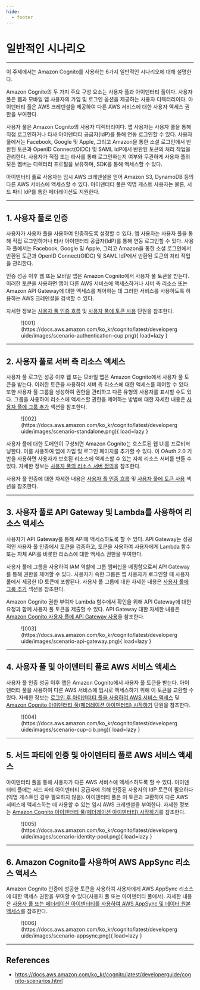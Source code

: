 ```yaml
---
hide:
  - footer
---
```


# 일반적인 시나리오

---

이 주제에서는 Amazon Cognito를 사용하는 6가지 일반적인 시나리오에 대해 설명한다.

Amazon Cognito의 두 가지 주요 구성 요소는 사용자 풀과 아이덴터티 풀이다. 사용자 풀은 웹과 모바일 앱 사용자의 가입 및 로그인 옵션을 제공하는 사용자 디렉터리이다. 아이덴터티 풀은 AWS 크레덴셜을 제공하여 다른 AWS 서비스에 대한 사용자 액세스 권한을 부여한다.

사용자 풀은 Amazon Cognito의 사용자 디렉터리이다. 앱 사용자는 사용자 풀을 통해 직접 로그인하거나 타사 아이덴터티 공급자(IdP)를 통해 연동 로그인할 수 있다. 사용자 풀에서는 Facebook, Google 및 Apple, 그리고 Amazon을 통한 소셜 로그인에서 반환된 토큰과 OpenID Connect(OIDC) 및 SAML IdP에서 반환된 토큰의 처리 작업을 관리한다. 사용자가 직접 또는 타사를 통해 로그인하는지 여부와 무관하게 사용자 풀의 모든 멤버는 디렉터리 프로필을 보유하며, SDK를 통해 액세스할 수 있다.

아이덴터티 풀로 사용자는 임시 AWS 크레덴셜을 얻어 Amazon S3, DynamoDB 등의 다른 AWS 서비스에 액세스할 수 있다. 아이덴터티 풀은 익명 게스트 사용자는 물론, 서드 파티 IdP를 통한 페더레이션도 지원한다.

---

## 1. 사용자 풀로 인증

사용자가 사용자 풀을 사용하여 인증하도록 설정할 수 있다. 앱 사용자는 사용자 풀을 통해 직접 로그인하거나 타사 아이덴터티 공급자(IdP)를 통해 연동 로그인할 수 있다. 사용자 풀에서는 Facebook, Google 및 Apple, 그리고 Amazon을 통한 소셜 로그인에서 반환된 토큰과 OpenID Connect(OIDC) 및 SAML IdP에서 반환된 토큰의 처리 작업을 관리한다.

인증 성공 이후 웹 또는 모바일 앱은 Amazon Cognito에서 사용자 풀 토큰을 받는다. 이러한 토큰을 사용하면 앱이 다른 AWS 서비스에 액세스하거나 서버 측 리소스 또는 Amazon API Gateway에 대한 액세스를 제어하는 데 그러한 서비스를 사용하도록 허용하는 AWS 크레덴셜을 검색할 수 있다.

자세한 정보는 [사용자 풀 인증 흐름](https://docs.aws.amazon.com/ko_kr/cognito/latest/developerguide/amazon-cognito-user-pools-authentication-flow.html) 및 [사용자 풀에 토큰 사용](https://docs.aws.amazon.com/ko_kr/cognito/latest/developerguide/amazon-cognito-user-pools-using-tokens-with-identity-providers.html) 단원을 참조한다.

<figure markdown>
  ![001](https://docs.aws.amazon.com/ko_kr/cognito/latest/developerguide/images/scenario-authentication-cup.png){ load=lazy }
</figure>

---

## 2. 사용자 풀로 서버 측 리소스 액세스

사용자 풀 로그인 성공 이후 웹 또는 모바일 앱은 Amazon Cognito에서 사용자 풀 토큰을 받는다. 이러한 토큰을 사용하여 서버 측 리소스에 대한 액세스를 제어할 수 있다. 또한 사용자 풀 그룹을 생성하여 권한을 관리하고 다른 유형의 사용자를 표시할 수도 있다. 그룹을 사용하여 리소스에 액세스할 권한을 제어하는 방법에 대한 자세한 내용은 [사용자 풀에 그룹 추가](https://docs.aws.amazon.com/ko_kr/cognito/latest/developerguide/cognito-user-pools-user-groups.html) 섹션을 참조한다.

<figure markdown>
  ![002](https://docs.aws.amazon.com/ko_kr/cognito/latest/developerguide/images/scenario-standalone.png){ load=lazy }
</figure>

사용자 풀에 대한 도메인이 구성되면 Amazon Cognito는 호스트된 웹 UI를 프로비저닝한다. 이를 사용하여 앱에 가입 및 로그인 페이지를 추가할 수 있다. 이 OAuth 2.0 기반을 사용하면 사용자가 보호된 리소스에 액세스할 수 있는 자체 리소스 서버를 만들 수 있다. 자세한 정보는 [사용자 풀의 리소스 서버 정의](https://docs.aws.amazon.com/ko_kr/cognito/latest/developerguide/cognito-user-pools-define-resource-servers.html)을 참조한다.

사용자 풀 인증에 대한 자세한 내용은 [사용자 풀 인증 흐름](https://docs.aws.amazon.com/ko_kr/cognito/latest/developerguide/amazon-cognito-user-pools-authentication-flow.html) 및 [사용자 풀에 토큰 사용](https://docs.aws.amazon.com/ko_kr/cognito/latest/developerguide/amazon-cognito-user-pools-using-tokens-with-identity-providers.html) 섹션을 참조한다.

---

## 3. 사용자 풀로 API Gateway 및 Lambda를 사용하여 리소스 액세스

사용자가 API Gateway를 통해 API에 액세스하도록 할 수 있다. API Gateway는 성공적인 사용자 풀 인증에서 토큰을 검증하고, 토큰을 사용하여 사용자에게 Lambda 함수 또는 자체 API를 비롯한 리소스에 대한 액세스 권한을 부여한다.

사용자 풀에 그룹을 사용하여 IAM 역할에 그룹 멤버십을 매핑함으로써 API Gateway를 통해 권한을 제어할 수 있다. 사용자가 속한 그룹은 앱 사용자가 로그인할 때 사용자 풀에서 제공한 ID 토큰에 포함된다. 사용자 풀 그룹에 대한 자세한 내용은 [사용자 풀에 그룹 추가](https://docs.aws.amazon.com/ko_kr/cognito/latest/developerguide/cognito-user-pools-user-groups.html) 섹션을 참조한다.

Amazon Cognito 권한 부여자 Lambda 함수에서 확인을 위해 API Gateway에 대한 요청과 함께 사용자 풀 토큰을 제출할 수 있다. API Gateway 대한 자세한 내용은 [Amazon Cognito 사용자 풀에 API Gateway 사용](https://docs.aws.amazon.com/apigateway/latest/developerguide/apigateway-integrate-with-cognito.html)을 참조한다.

<figure markdown>
  ![003](https://docs.aws.amazon.com/ko_kr/cognito/latest/developerguide/images/scenario-api-gateway.png){ load=lazy }
</figure>

---

## 4. 사용자 풀 및 아이덴터티 풀로 AWS 서비스 액세스

사용자 풀 인증 성공 이후 앱은 Amazon Cognito에서 사용자 풀 토큰을 받는다. 아이덴터티 풀을 사용하여 다른 AWS 서비스에 임시로 액세스하기 위해 이 토큰을 교환할 수 있다. 자세한 정보는 [로그인 후 아이덴터티 풀을 사용하여 AWS 서비스 액세스](https://docs.aws.amazon.com/ko_kr/cognito/latest/developerguide/amazon-cognito-integrating-user-pools-with-identity-pools.html) 및 [Amazon Cognito 아이덴터티 풀(페더레이션 아이덴터티) 시작하기](https://docs.aws.amazon.com/ko_kr/cognito/latest/developerguide/getting-started-with-identity-pools.html) 단원을 참조한다.

<figure markdown>
  ![004](https://docs.aws.amazon.com/ko_kr/cognito/latest/developerguide/images/scenario-cup-cib.png){ load=lazy }
</figure>

---

## 5. 서드 파티에 인증 및 아이덴터티 풀로 AWS 서비스 액세스

아이덴터티 풀을 통해 사용자가 다른 AWS 서비스에 액세스하도록 할 수 있다. 아이덴터티 풀에는 서드 파티 아이덴터티 공급자에 의해 인증된 사용자의 IdP 토큰이 필요하다(익명 게스트인 경우 필요하지 않음). 아이덴터티 풀은 이 토큰과 교환하여 다른 AWS 서비스에 액세스하는 데 사용할 수 있는 임시 AWS 크레덴셜을 부여한다. 자세한 정보는 [Amazon Cognito 아이덴터티 풀(페더레이션 아이덴터티) 시작하기](https://docs.aws.amazon.com/ko_kr/cognito/latest/developerguide/getting-started-with-identity-pools.html)를 참조한다.

<figure markdown>
  ![005](https://docs.aws.amazon.com/ko_kr/cognito/latest/developerguide/images/scenario-identity-pool.png){ load=lazy }
</figure>

---

## 6. Amazon Cognito를 사용하여 AWS AppSync 리소스 액세스

Amazon Cognito 인증에 성공한 토큰을 사용하여 사용자에게 AWS AppSync 리소스에 대한 액세스 권한을 부여할 수 있다(사용자 풀 또는 아이덴터티 풀에서). 자세한 내용은 [사용자 풀 또는 페더레이션 아이덴터티를 사용하여 AWS AppSync 및 데이터 원본 액세스](https://docs.aws.amazon.com/appsync/latest/devguide/security.html)를 참조한다.

<figure markdown>
  ![006](https://docs.aws.amazon.com/ko_kr/cognito/latest/developerguide/images/scenario-appsync.png){ load=lazy }
</figure>

---

## References

- <https://docs.aws.amazon.com/ko_kr/cognito/latest/developerguide/cognito-scenarios.html>
